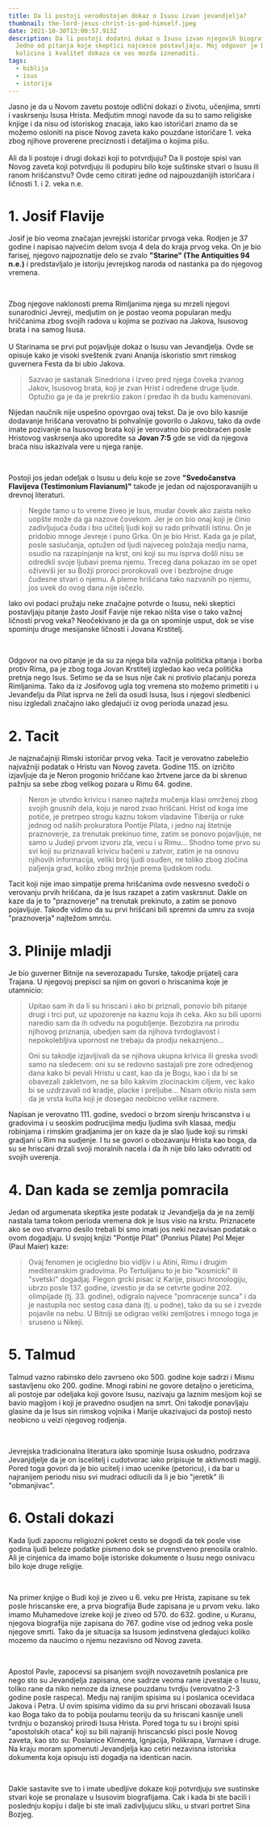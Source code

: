 ```yaml
---
title: Da li postoji verodostojan dokaz o Isusu izvan jevandjelja?
thumbnail: the-lord-jesus-christ-is-god-himself.jpeg
date: 2021-10-30T13:00:57.913Z
description: Da li postoji dodatni dokaz o Isusu izvan njegovih biografija?
  Jedno od pitanja koje skeptici najcesce postavljaju. Moj odgovor je DA, a
  kolicina i kvalitet dokaza ce vas mozda iznenaditi.
tags:
  - biblija
  - isus
  - istorija
---
```

Jasno je da u Novom zavetu postoje odlični dokazi o životu, učenjima, smrti i vaskrsenju Isusa Hrista. Medjutim mnogi navode da su to samo religiske knjige i da nisu od istoriskog znacaja, iako kao istoričari znamo da se možemo  osloniti na pisce Novog zaveta kako pouzdane istoričare 1. veka zbog njihove proverene preciznosti i detaljima o kojima pišu.\
\
Ali da li postoje i drugi dokazi koji to potvrdjuju? Da li postoje spisi van Novog zaveta koji potvrdjuju ili podupiru bilo koje suštinske stvari o Isusu ili ranom hrišćanstvu? Ovde cemo citirati jedne od najpouzdanijih istoričara i ličnosti 1. i 2. veka  n.e. 

# 1. Josif Flavije

Josif je bio veoma značajan jevrejski istoričar prvoga veka. Rodjen je 37 godine i napisao najvećim delom svoja 4 dela do kraja prvog veka. On je bio farisej, njegovo najpoznatije delo se zvalo **"Starine" (The Antiquities 94 n.e.)** i predstavljalo je istoriju jevrejskog naroda od nastanka pa do njegovog vremena. 

</br>

Zbog njegove naklonosti prema Rimljanima njega su mrzeli njegovi sunarodnici Jevreji, medjutim on je postao veoma popularan medju hričćanima zbog svojih radova u kojima se pozivao na Jakova, Isusovog brata i na samog Isusa.\
\
U Starinama se prvi put pojavljuje dokaz o Isusu van Jevandjelja. Ovde se opisuje kako je visoki sveštenik zvani Ananija iskoristio smrt rimskog guvernera Festa da bi ubio Jakova.

> Sazvao je sastanak Sinedriona i izveo pred njega čoveka zvanog Jakov, Isusovog brata, koji je zvan Hrist i određene druge ljude. Optužio ga je da je prekršio zakon i predao ih da budu kamenovani.

Nijedan naučnik nije uspešno opovrgao ovaj tekst. Da je ovo bilo kasnije dodavanje hrišćana verovatno bi pohvalnije govorilo o Jakovu, tako da ovde imate pozivanje na Isusovog brata koji je verovatno bio preobraćen posle Hristovog vaskrsenja ako uporedite sa **Jovan 7:5** gde se vidi da njegova braća nisu iskazivala vere u njega ranije.

</br>

Postoji jos jedan odeljak o Isusu u delu koje se zove **"Svedočanstva Flavijeva (Testimonium Flavianum)"** takođe je jedan od najosporavanijih u drevnoj literaturi.

> Negde tamo u to vreme živeo je Isus, mudar čovek ako zaista neko uopšte može da ga nazove čovekom. Jer je on bio onaj koji je činio zadivljujuća čuda i bio učitelj ljudi koji su rado prihvatili istinu. On je pridobio mnoge Jevreje i puno Grka. On je bio Hrist. Kada ga je pilat, posle saslučanja, optužen od ljudi najveceg položaja medju nama, osudio na razapinjanje na krst, oni koji su mu isprva došli nisu se odredkli svoje ljubavi prema njemu. Treceg dana pokazao im se opet oživevši jer su Božji proroci prorokovali ove i bezbrojne druge čudesne stvari o njemu. A pleme hrišćana tako nazvanih po njemu, jos uvek do ovog dana nije isčezlo.

Iako ovi podaci pružaju neke značajne potvrde o Isusu, neki skeptici postavljaju pitanje žasto Josif Favije nije rekao ništa vise o tako važnoj ličnosti prvog veka? Neočekivano je da ga on spominje usput, dok se vise spominju druge mesijanske ličnosti i Jovana Krstitelj.

</br>

Odgovor na ovo pitanje je da su za njega bila važnija politička pitanja i borba protiv Rima, pa je zbog toga Jovan Krstitelj izgledao kao veća politička pretnja nego Isus. Setimo se da se Isus nije čak ni protivio plaćanju poreza Rimljanima. Tako da iz Josifovog ugla tog vremena sto možemo primetiti i u Jevanđelju da Pilat isprva ne želi da osudi Isusa, Isus i njegovi sledbenici nisu izgledali značajno iako gledajući iz ovog perioda unazad jesu.

# 2. Tacit

Je najznačajniji Rimski istoričar prvog veka. Tacit je verovatno zabeležio najvažniji podatak o Hristu van Novog zaveta. Godine 115. on izričito izjavljuje da je Neron progonio hričćane kao žrtvene jarce da bi skrenuo pažnju sa sebe zbog velikog pozara u Rimu 64. godine. 

> Neron je utvrdio krivicu i naneo najteža mučenja klasi omrženoj zbog svojih gnusnih dela, koju je narod zvao hrišćani. Hrist od koga ime potiče, je pretrpeo strogu kaznu tokom vladavine Tiberija or ruke jednog od naših prokuratora Pontije Pilata, i jedno naj štetnije praznoverje, za trenutak prekinuo time, zatim se ponovo pojavljuje, ne samo u Judeji prvom izvoru zla, vecu i u Rimu... Shodno tome prvo su svi koji su priznavali krivicu bačeni u zatvor, zatim je na osnovu njihovih informacija, veliki broj ljudi osuđen, ne toliko zbog zločina paljenja grad, koliko zbog mržnje prema ljudskom rodu.

Tacit koji nije imao simpatije prema hrišćanima ovde nesvesno svedoči o verovanju prvih hrišćana, da je Isus razapet a zatim vaskrsnut. Dakle on kaze da je to "praznoverje" na trenutak prekinuto, a zatim se ponovo pojavljuje. Takođe vidimo da su prvi hrišćani bili spremni da umru za svoja "praznoverja" najtežom smrću.

# 3. Plinije mladji

Je bio guverner Bitnije na severozapadu Turske, takodje prijatelj cara Trajana. U njegovoj prepisci sa njim on govori o hriscanima koje je utamnicio:

> Upitao sam ih da li su hriscani i ako bi priznali, ponovio bih pitanje drugi i trci put, uz upozorenje na kaznu koja ih ceka. Ako su bili uporni naredio sam da ih odvedu na pogubljenje. Bezobzira na prirodu njihovog priznanja, ubedjen sam da njihova tvrdoglavost i nepokolebljiva upornost ne trebaju da prodju nekaznjeno...
>
> Oni su takodje izjavljivali da se njihova ukupna krivica ili greska svodi samo na sledecem:  oni su se redovno sastajali pre zore odredjenog dana kako bi pevali Hristu u cast, kao da je Bogu, kao i da bi se obavezali zakletvom, ne sa bilo kakvim zlocinackim ciljem, vec kako bi se uzdrzavali od kradje, placke i preljube... Nisam otkrio nista sem da je vrsta kulta koji je dosegao neobicno velike razmere.

Napisan je verovatno 111. godine, svedoci o brzom sirenju hriscanstva i u gradovima i u seoskim podrucijima medju ljudima svih klasaa, medju robinjama i rimskim gradjanima jer on kaze da je slao ljude koji su rimski gradjani u Rim na sudjenje. I tu se govori o obozavanju Hrista kao boga, da su se hriscani drzali svoji moralnih nacela i da ih nije bilo lako odvratiti od svojih uverenja.

# 4. Dan kada se zemlja pomracila

Jedan od argumenata skeptika jeste podatak iz Jevandjelja da je na zemlji nastala tama tokom perioda vremena dok je Isus visio na krstu. Priznacete ako se ovo stvarno desilo trebali bi smo imati jos neki nezavisan podatak o ovom dogadjaju. U svojoj knjizi "Pontije Pilat" (Ponrius Pilate) Pol Mejer (Paul Maier) kaze:

> Ovaj fenomen je ocigledno bio vidljiv i u Atini, Rimu i drugim mediteranskim gradovima. Po Tertulijanu to je bio "kosmicki" ili "svetski" dogadjaj. Flegon grcki pisac iz Karije, pisuci hronologiju, ubrzo posle 137. godine, izvestio je da se cetvrte godine 202. olimpijade (tj. 33. godine), odigralo najvece "pomracenje sunca" i da je nastupila noc sestog casa dana (tj. u podne), tako da su se i zvezde pojavile na nebu. U Bitniji se odigrao veliki zemljotres i mnogo toga je sruseno u Nikeji.

# 5. Talmud

Talmud vazno rabinsko delo zavrseno oko 500. godine koje sadrzi i Misnu sastavljenu oko 200. godine. Mnogi rabini ne govore detaljno o jereticima, ali postoje par odeljaka koji govore Isusu, nazivaju ga laznim mesijom koji se bavio magijom i koji je pravedno osudjen na smrt. Oni takodje ponavljaju glasine da je Isus sin rimskog vojnika i Marije ukazivajuci da postoji nesto neobicno u veizi njegovog rodjenja.

</br>

Jevrejska tradicionalna literatura iako spominje Isusa oskudno, podrzava Jevanjdjelje da je on iscelitelj i cudotvorac iako pripisuje te aktivnosti magiji. Pored toga govori da je bio ucitelj i imao ucenike (petoricu), i da bar u najranijem periodu nisu svi mudraci odlucili da li je bio "jeretik" ili "obmanjivac".

# 6. Ostali dokazi

Kada ljudi zapocnu religiozni pokret cesto se dogodi da tek posle vise godina ljudi beleze podatke pismeno dok se prvenstveno prenosila oralnio. Ali je cinjenica da imamo bolje istoriske dokumente o Isusu nego osnivacu bilo koje druge religije.

</br>

Na primer knjige o Budi koji je ziveo u 6. veku pre Hrista, zapisane su tek posle hriscanske ere, a prva biografija Bude zapisana je u prvom veku. Iako imamo Muhamedove izreke koji je ziveo od 570. do 632. godine, u Kuranu, njegova biografija nije zapisana do 767. godine vise od jednog veka posle njegove smrti. Tako da je situacija sa Isusom jedinstvena gledajuci koliko mozemo da naucimo o njemu nezavisno od Novog zaveta.

</br>

Apostol Pavle, zapocevsi sa pisanjem svojih novozavetnih poslanica pre nego sto su Jevandjelja zapisana, one sadrze veoma rane izvestaje o Isusu, toliko rane da niko nemoze da iznese pouzdanu tvrdju (verovatno 2-3 godine posle raspeca). Medju naj ranijim spisima su i poslanica ocevidaca Jakova i Petra. U ovim spisima vidimo da su prvi hriscani obozavali Isusa kao Boga tako da to pobija poularnu teoriju da su hriscani kasnije uneli tvrdnju o bozanskoj prirodi Isusa Hrista. Pored toga tu su i brojni spisi "apostolskih otaca" koji su bili najraniji hriscancski pisci posle Novog zaveta, kao sto su: Poslanice Klimenta, Ignjacija, Polikrapa, Varnave i druge. Na kraju moram spomenuti Jevandjelja kao cetiri nezavisna istoriska dokumenta koja opisuju isti dogadja na identican nacin.

</br>

Dakle sastavite sve to i imate ubedljive dokaze koji potvrdjuju sve sustinske stvari koje se pronalaze u Isusovim biografijama. Cak i kada bi ste bacili i poslednju kopiju i dalje bi ste imali zadivljujucu sliku, u stvari portret Sina Bozjeg.